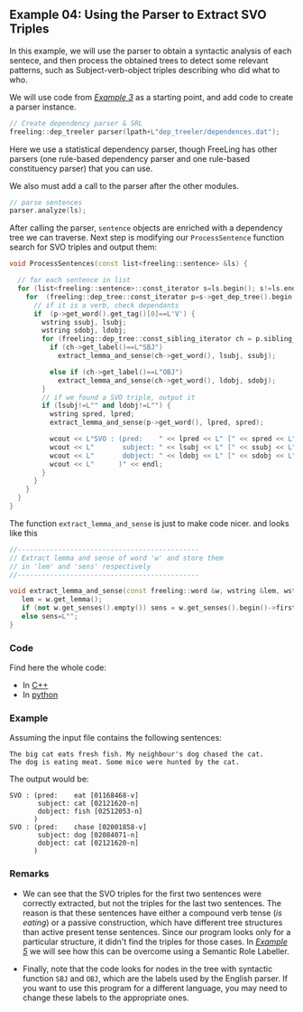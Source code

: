 
## Example 04: Using the Parser to Extract SVO Triples

In this example, we will use the parser to obtain a syntactic analysis of each sentece, and then process the obtained trees to detect some relevant patterns, such as Subject-verb-object triples describing who did what to who.

We will use code from [*Example 3*](example03.md) as a starting point, and add code to create a parser instance.

```C++
// Create dependency parser & SRL
freeling::dep_treeler parser(lpath+L"dep_treeler/dependences.dat");
```

  Here we use a statistical dependency parser, though FreeLing has other parsers  (one rule-based dependency parser and one rule-based constituency parser) that you can use.
  
We also must add a call to the parser after the other modules.

```C++
// parse sentences
parser.analyze(ls);
```

After calling the parser, `sentence` objects are enriched with a dependency tree  we can traverse.
Next step is modifying our `ProcessSentence` function search for SVO triples and output them:

```C++
void ProcessSentences(const list<freeling::sentence> &ls) {

  // for each sentence in list
  for (list<freeling::sentence>::const_iterator s=ls.begin(); s!=ls.end(); ++s) {
    for  (freeling::dep_tree::const_iterator p=s->get_dep_tree().begin(); p!=s->get_dep_tree().end(); p++) {
      // if it is a verb, check dependants
      if  (p->get_word().get_tag()[0]==L'V') {
        wstring ssubj, lsubj;
        wstring sdobj, ldobj;
        for (freeling::dep_tree::const_sibling_iterator ch = p.sibling_begin(); ch!=p.sibling_end(); ch++) { 
          if (ch->get_label()==L"SBJ") 
            extract_lemma_and_sense(ch->get_word(), lsubj, ssubj);

          else if (ch->get_label()==L"OBJ") 
            extract_lemma_and_sense(ch->get_word(), ldobj, sdobj);
        }
        // if we found a SVO triple, output it
        if (lsubj!=L"" and ldobj!=L"") {
          wstring spred, lpred;
          extract_lemma_and_sense(p->get_word(), lpred, spred);

          wcout << L"SVO : (pred:    " << lpred << L" [" << spred << L"]" << endl;
          wcout << L"       subject: " << lsubj << L" [" << ssubj << L"]" << endl; 
          wcout << L"       dobject: " << ldobj << L" [" << sdobj << L"]" << endl;
          wcout << L"      )" << endl;
        }
      }
    }
  }
}
```

The function `extract_lemma_and_sense` is just to make code nicer. and looks like this
```C++
//---------------------------------------------
// Extract lemma and sense of word 'w' and store them
// in 'lem' and 'sens' respectively
//---------------------------------------------

void extract_lemma_and_sense(const freeling::word &w, wstring &lem, wstring &sens) {
   lem = w.get_lemma();
   if (not w.get_senses().empty()) sens = w.get_senses().begin()->first;
   else sens=L"";
}
```

### Code

Find here the whole code:

* In [C++](code/example04.cc.md)
* In [python](code/example04.py.md)


### Example

Assuming the input file contains the following sentences:

    The big cat eats fresh fish. My neighbour's dog chased the cat.
    The dog is eating meat. Some mice were hunted by the cat.

The output would be:
```
SVO : (pred:    eat [01168468-v]
       subject: cat [02121620-n]
       dobject: fish [02512053-n]
      )
SVO : (pred:    chase [02001858-v]
       subject: dog [02084071-n]
       dobject: cat [02121620-n]
      )
```

### Remarks

- We can see that the SVO triples for the first two sentences were correctly extracted, but not the triples for the last two sentences.
    The reason is that these sentences have either a compound verb tense (*is eating*) or a passive construction, which have different tree structures than active present tense sentences. Since our program looks only for a particular structure, it didn't find the triples for those cases.
    In [*Example 5*](example05.md) we will see how this can be overcome using a Semantic Role Labeller. 

- Finally, note that the code looks for nodes in the tree with syntactic function `SBJ` and `OBJ`, which are the labels used by the English parser. If you want to use this program for a different language, you may need to change these labels to the appropriate ones.

